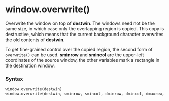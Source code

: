 # window.overwrite()

Overwrite the window on top of **destwin**. The windows need not be the same size, in which case only the overlapping region is copied. This copy is destructive, which means that the current background character overwrites the old contents of **destwin**.

To get fine-grained control over the copied region, the second form of `overwrite()` can be used. **sminrow** and **smincol** are the upper-left coordinates of the source window, the other variables mark a rectangle in the destination window.

### Syntax

```python
window.overwrite(destwin)
window.overwrite(destwin, sminrow, smincol, dminrow, dmincol, dmaxrow, dmaxcol)
```